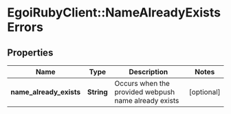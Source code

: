 # EgoiRubyClient::NameAlreadyExistsErrors

## Properties
Name | Type | Description | Notes
------------ | ------------- | ------------- | -------------
**name_already_exists** | **String** | Occurs when the provided webpush name already exists | [optional] 


